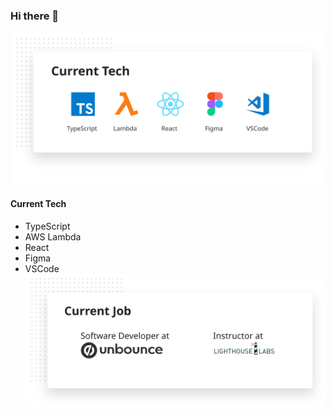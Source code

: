 ### Hi there 👋
![My Current Tech](https://github.com/noahub/noahub/blob/master/current_tech.svg)
#### Current Tech
- TypeScript
- AWS Lambda
- React
- Figma
- VSCode
![My Current Job](https://github.com/noahub/noahub/blob/master/current_job.svg)
<!--
**noahub/noahub** is a ✨ _special_ ✨ repository because its `README.md` (this file) appears on your GitHub profile.

Here are some ideas to get you started:

- 🔭 I’m currently working on ...
- 🌱 I’m currently learning ...
- 👯 I’m looking to collaborate on ...
- 🤔 I’m looking for help with ...
- 💬 Ask me about ...
- 📫 How to reach me: ...
- 😄 Pronouns: ...
- ⚡ Fun fact: ...
-->

